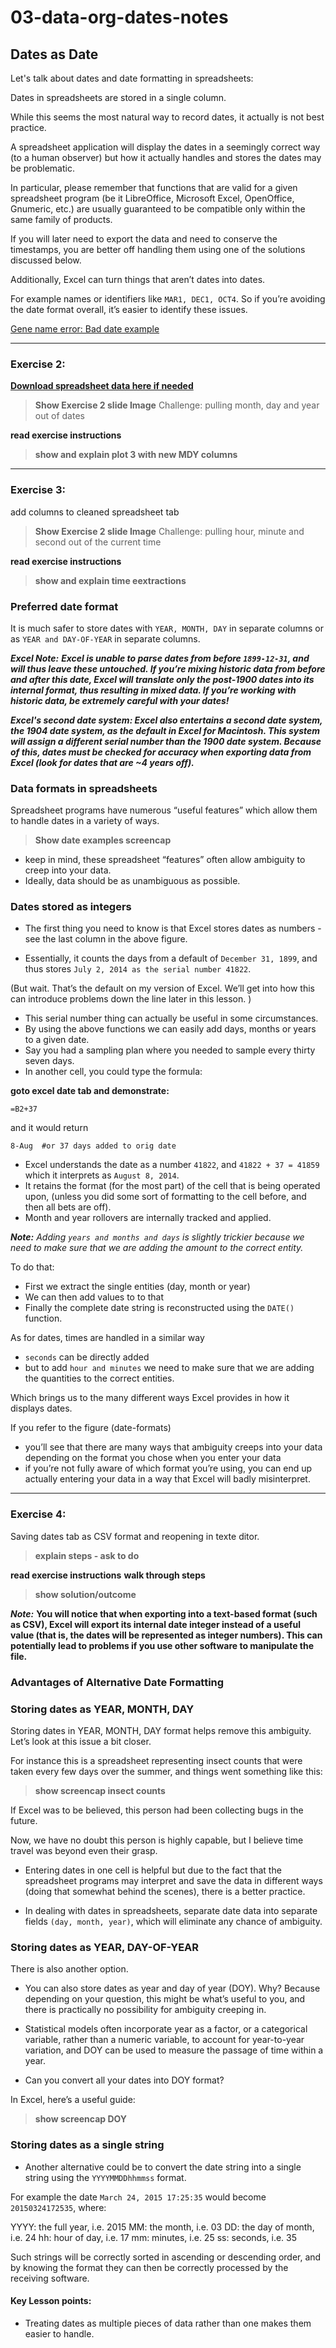 # 03-data-org-dates-notes

## Dates as Date
Let's talk about dates and date formatting in spreadsheets:

Dates in spreadsheets are stored in a single column. 

While this seems the most natural way to record dates, it actually is not best practice. 

A spreadsheet application will display the dates in a seemingly correct way (to a human observer) but how it actually handles and stores the dates may be problematic.

In particular, please remember that functions that are valid for a given spreadsheet program (be it LibreOffice, Microsoft Excel, OpenOffice, Gnumeric, etc.) are usually guaranteed to be compatible only within the same family of products. 

If you will later need to export the data and need to conserve the timestamps, you are better off handling them using one of the solutions discussed below.

Additionally, Excel can turn things that aren’t dates into dates.

For example names or identifiers like ``MAR1, DEC1, OCT4``. So if you’re avoiding the date format overall, it’s easier to identify these issues.

[Gene name error:  Bad date example](https://nsaunders.wordpress.com/2012/10/22/gene-name-errors-and-excel-lessons-not-learned/)

---

### Exercise 2:
[**Download spreadsheet data here if needed**](https://ndownloader.figshare.com/files/2252083)

> **Show Exercise 2 slide Image**
> Challenge: pulling month, day and year out of dates

**read exercise instructions**

> **show and explain plot 3 with new MDY columns**

---

### Exercise 3:
add columns to cleaned spreadsheet tab

> **Show Exercise 2 slide Image**
> Challenge: pulling hour, minute and second out of the current time

**read exercise instructions**

> **show and explain time eextractions**
> 


### Preferred date format
It is much safer to store dates with ``YEAR, MONTH, DAY`` in separate columns or as ``YEAR and DAY-OF-YEAR`` in separate columns.

***Excel Note:***
***Excel is unable to parse dates from before ``1899-12-31``, and will thus leave these untouched. 
If you’re mixing historic data from before and after this date, Excel will translate only the post-1900 dates into its internal format, thus resulting in mixed data. 
If you’re working with historic data, be extremely careful with your dates!***

***Excel's second date system:
Excel also entertains a second date system, the 1904 date system, as the default in Excel for Macintosh. This system will assign a different serial number than the 1900 date system. Because of this, dates must be checked for accuracy when exporting data from Excel (look for dates that are ~4 years off).***

### Data formats in spreadsheets

Spreadsheet programs have numerous “useful features” which allow them to handle dates in a variety of ways.

> **Show date examples screencap**

* keep in mind, these spreadsheet “features” often allow ambiguity to creep into your data. 
* Ideally, data should be as unambiguous as possible.

### Dates stored as integers 

* The first thing you need to know is that Excel stores dates as numbers - see the last column in the above figure. 

* Essentially, it counts the days from a default of ``December 31, 1899``, and thus stores ``July 2, 2014 as the serial number 41822``.

(But wait. That’s the default on my version of Excel. We’ll get into how this can introduce problems down the line later in this lesson. )

* This serial number thing can actually be useful in some circumstances. 
* By using the above functions we can easily add days, months or years to a given date. 
* Say you had a sampling plan where you needed to sample every thirty seven days. 
* In another cell, you could type the formula:

**goto excel date tab and demonstrate:**
```
=B2+37
```
and it would return
```
8-Aug  #or 37 days added to orig date
```

* Excel understands the date as a number ``41822``, and ``41822 + 37 = 41859`` which it interprets as ``August 8, 2014``. 
* It retains the format (for the most part) of the cell that is being operated upon, (unless you did some sort of formatting to the cell before, and then all bets are off). 
* Month and year rollovers are internally tracked and applied.

***Note:***
*Adding ``years and months and days`` is slightly trickier because we need to make sure that we are adding the amount to the correct entity.*

To do that:
* First we extract the single entities (day, month or year)
* We can then add values to to that
* Finally the complete date string is reconstructed using the ``DATE()`` function.

As for dates, times are handled in a similar way
* ``seconds`` can be directly added 
* but to add ``hour and minutes`` we need to make sure that we are adding the quantities to the correct entities.

Which brings us to the many different ways Excel provides in how it displays dates. 

If you refer to the figure (date-formats)
* you’ll see that there are many ways that ambiguity creeps into your data depending on the format you chose when you enter your data
* if you’re not fully aware of which format you’re using, you can end up actually entering your data in a way that Excel will badly misinterpret.

---
### Exercise 4:
Saving dates tab as CSV format and reopening in texte ditor.

> **explain steps - ask to do**

**read exercise instructions**
**walk through steps**

> **show solution/outcome**

***Note:***
**You will notice that when exporting into a text-based format (such as CSV), Excel will export its internal date integer instead of a useful value (that is, the dates will be represented as integer numbers). 
This can potentially lead to problems if you use other software to manipulate the file.**

### Advantages of Alternative Date Formatting

### Storing dates as YEAR, MONTH, DAY

Storing dates in YEAR, MONTH, DAY format helps remove this ambiguity. Let’s look at this issue a bit closer.

For instance this is a spreadsheet representing insect counts that were taken every few days over the summer, and things went something like this:

> **show screencap insect counts**
> 

If Excel was to be believed, this person had been collecting bugs in the future. 

Now, we have no doubt this person is highly capable, but I believe time travel was beyond even their grasp.

* Entering dates in one cell is helpful but due to the fact that the spreadsheet programs may interpret and save the data in different ways (doing that somewhat behind the scenes), there is a better practice.

* In dealing with dates in spreadsheets, separate date data into separate fields ``(day, month, year)``, which will eliminate any chance of ambiguity.


### Storing dates as YEAR, DAY-OF-YEAR

There is also another option. 
* You can also store dates as year and day of year (DOY). Why? Because depending on your question, this might be what’s useful to you, and there is practically no possibility for ambiguity creeping in.

* Statistical models often incorporate year as a factor, or a categorical variable, rather than a numeric variable, to account for year-to-year variation, and DOY can be used to measure the passage of time within a year.

* Can you convert all your dates into DOY format? 

In Excel, here’s a useful guide:

> **show screencap DOY**
> 


### Storing dates as a single string

* Another alternative could be to convert the date string into a single string using the ``YYYYMMDDhhmmss`` format. 

For example the date ``March 24, 2015 17:25:35`` would become ``20150324172535``, where:

YYYY: the full year, i.e. 2015
MM: the month, i.e. 03
DD: the day of month, i.e. 24
hh: hour of day, i.e. 17
mm: minutes, i.e. 25
ss: seconds, i.e. 35

Such strings will be correctly sorted in ascending or descending order, and by knowing the format they can then be correctly processed by the receiving software.

#### Key Lesson points:
* Treating dates as multiple pieces of data rather than one makes them easier to handle.



